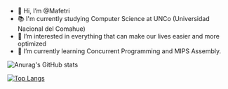 - 👋 Hi, I’m @Mafetri
- 📚 I'm currently studying Computer Science at UNCo (Universidad Nacional del Comahue)
- 👀 I’m interested in everything that can make our lives easier and more optimized
- 🌱 I’m currently learning Concurrent Programming and MIPS Assembly.

![Anurag's GitHub stats](https://github-readme-stats.vercel.app/api?username=Mafetri&show_icons=true&include_all_commits=true&count_private=true&hide_border=true&theme=tokyonight&text_color=daf7dc&title_color=ffffff&icon_color=bb2acf)

[![Top Langs](https://github-readme-stats.vercel.app/api/top-langs/?username=Mafetri&layout=compact&hide_border=true&theme=tokyonight&text_color=daf7dc&title_color=ffffff&icon_color=bb2acf)](https://github.com/anuraghazra/github-readme-stats)

<!---
Mafetri/Mafetri is a ✨ special ✨ repository because its `README.md` (this file) appears on your GitHub profile.
You can click the Preview link to take a look at your changes.
--->
